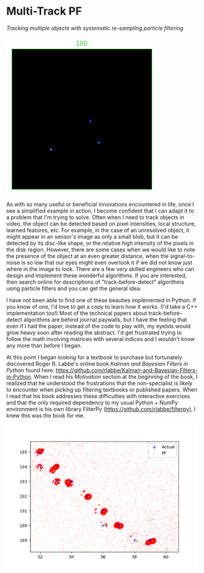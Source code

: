 # **Multi-Track PF**
*Tracking multiple objects with systematic re-sampling particle filtering*

<p><img src="images/tracking.gif" alt="foo"title="title" /></p>


As with so many useful or beneficial innovations encountered in life, once I see a simplified example in action, I become confident that I can adapt it to a problem that I'm trying to solve. Often when I need to track objects in video, the object can be detected based on pixel intensities, local structure, learned features, etc. For example, in the case of an unresolved object, it might appear in an sensor's image as only a small blob, but it can be detected by its disc-like shape, or the relative high intensity of the pixels in the disk region. However, there are some cases when we would like to note the presence of the object at an even greater distance, when the signal-to-noise is so low that our eyes might even overlook it if we did not know just where in the image to look. There are a few very skilled engineers who can design and implement these wonderful algorithms. If you are interested, then search online for descriptions of "track-before-detect" algorithms using particle filters and you can get the general idea.

I have not been able to find one of these beauties implemented in Python. If you know of one, I'd love to get a copy to learn how it works. (I'd take a C++ implementation too!) Most of the technical papers about track-before-detect algorithms are behind journal paywalls, but I have the feeling that even if I had the paper, instead of the code to play with, my eyelids would grow heavy soon after reading the abstract. I'd get frustrated trying to follow the math involving matrices with several indices and I wouldn't know any more than before I began.

At this point I began looking for a textbook to purchase but fortunately discovered Roger R. Labbe's online book *Kalman and Bayesian Filters in Python* found here: https://github.com/rlabbe/Kalman-and-Bayesian-Filters-in-Python. When I read his *Motivation* section at the beginning of the book, I realized that he understood the frustrations that the non-specialist is likely to encounter when picking up filtering textbooks or published papers. When I read that his book addresses these difficulties with interactive exercises and that the only required dependency to my usual Python + NumPy environment is his own library FilterPy (https://github.com/rlabbe/filterpy), I knew this was the book for me.


 
![Alt text](images/closeup.png?raw=true "Output")

